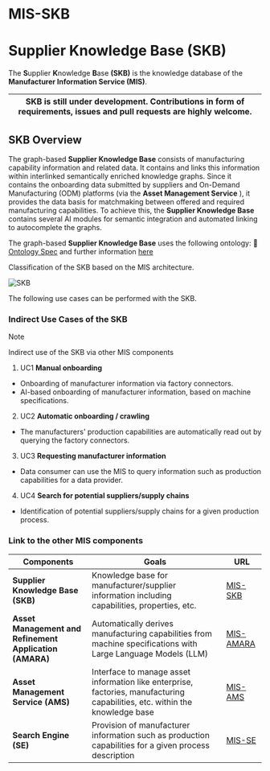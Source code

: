 # MIS-SKB

# Supplier Knowledge Base (SKB)

The **S**upplier **K**nowledge **B**ase **(SKB)** is the knowledge database of the **Manufacturer Information Service (MIS)**.

| SKB is still under development. Contributions in form of requirements, issues and pull requests are highly welcome. |
|-----------------------------|

## SKB Overview

The graph-based **Supplier Knowledge Base** consists of manufacturing capability information and related data. 
It contains and links this information within interlinked semantically enriched knowledge graphs. 
Since it contains the onboarding data submitted by suppliers and On-Demand Manufacturing (ODM) platforms (via the **Asset Management Service** ), it provides the data basis for matchmaking between offered and required manufacturing capabilities. 
To achieve this, the **Supplier Knowledge Base** contains several AI modules for semantic integration and automated linking to autocomplete the graphs.

The graph-based **Supplier Knowledge Base** uses the following ontology: :blue_book: [Ontology Spec](https://www.smartfactoryweb.de/docs/models/SFW_Ontology_Spec_1.0.pdf) and further information [here](https://eclipse-tractusx.github.io/docs-kits/kits/Manufacturing%20as%20a%20Service%20Kit/Software%20Development%20View/Architecture%20Manufacturing%20as%20a%20Service%20Kit#531-supplier-knowledge-base)

Classification of the SKB based on the MIS architecture.

![SKB](/../main/docs/src/images/SKB.PNG)


The following use cases can be performed with the SKB.

### Indirect Use Cases of the SKB
> [!NOTE]
> Indirect use of the SKB via other MIS components
1. UC1 **Manual onboarding**
- Onboarding of manufacturer information via factory connectors.
- AI-based onboarding of manufacturer information, based on machine specifications.
2. UC2 **Automatic onboarding / crawling**
- The manufacturers' production capabilities are automatically read out by querying the factory connectors.
3. UC3 **Requesting manufacturer information**
- Data consumer can use the MIS to query information such as production capabilities for a data provider.
4. UC4 **Search for potential suppliers/supply chains**
- Identification of potential suppliers/supply chains for a given production process.

### Link to the other MIS components

| Components    | Goals         | URL           |
| ------------- | ------------- | ------------- |
| **Supplier Knowledge Base (SKB)** | Knowledge base for manufacturer/supplier information including capabilities, properties, etc. | [MIS-SKB](https://github.com/FraunhoferIOSB/MIS-SKB)  |
| **Asset Management and Refinement Application (AMARA)**  | Automatically derives manufacturing capabilities from machine specifications with Large Language Models (LLM)  | [MIS-AMARA](https://github.com/FraunhoferIOSB/MIS-AMARA) |
| **Asset Management Service (AMS)**  | Interface to manage asset information like enterprise, factories, manufacturing capabilities, etc. within the knowledge base |[MIS-AMS](https://github.com/FraunhoferIOSB/MIS-AMS)  |
| **Search Engine (SE)**  | Provision of manufacturer information such as production capabilities for a given process description  | [MIS-SE](https://github.com/FraunhoferIOSB/MIS-SE)  |
